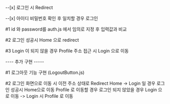 --[x] 로그인 시 Redirect

--[x] 아이디 비밀번호 확인 후 일치할 경우 로그인

#1 id 와 password를 auth.js 에서 임의로 지정 후 입력값과 비교

#2 로그인 성공시 Home 으로 redirect

#3 Login 이 되지 않을 경우 Profile 주소 접근 시 Login 으로 이동

---- 추가 구현 -----

#1 로그아웃 기능 구현 (LogoutButton.js)

#2 로그인 화면으로 이동 시 이전 주소 상태로 Redirect
Home -> Login 일 경우 로그인 성공시 Home으로 이동
Profile 로 이동할 경우 로그인 되지 않았을 경우 Login 으로 이동 -> Login 시 Profile 로 이동

